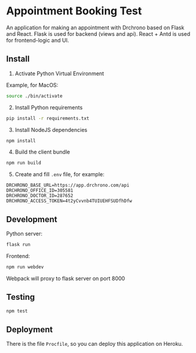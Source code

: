 # Appointment Booking Test

An application for making an appointment with Drchrono based on Flask and React. Flask is used for backend (views and api). React + Antd is used for frontend-logic and UI.

## Install

1. Activate Python Virtual Environment

Example, for MacOS:
```bash
source ./bin/activate
```
2. Install Python requirements
```bash
pip install -r requirements.txt
```
3. Install NodeJS dependencies
```bash
npm install
```
4. Build the client bundle
```bash
npm run build
```
5. Create and fill `.env` file, for example:

```env
DRCHRONO_BASE_URL=https://app.drchrono.com/api
DRCHRONO_OFFICE_ID=305581
DRCHRONO_DOCTOR_ID=287652
DRCHRONO_ACCESS_TOKEN=4t2yCvvnb4TUIUEHFSUDfhDfw
```

## Development

Python server:
```bash
flask run
```

Frontend:

```bash
npm run webdev
```

Webpack will proxy to flask server on port 8000

## Testing

```bash
npm test
```

## Deployment

There is the file `Procfile`, so you can deploy this application on Heroku.